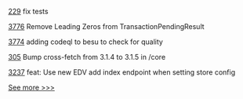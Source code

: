 
[229](https://github.com/hyperledger-labs/fabric-token-sdk/pull/229) fix tests

[3776](https://github.com/hyperledger/besu/pull/3776) Remove Leading Zeros from TransactionPendingResult

[3774](https://github.com/hyperledger/besu/pull/3774) adding codeql to besu to check for quality

[305](https://github.com/hyperledger/aries-mobile-agent-react-native/pull/305) Bump cross-fetch from 3.1.4 to 3.1.5 in /core

[3237](https://github.com/hyperledger/aries-framework-go/pull/3237) feat: Use new EDV add index endpoint when setting store config


[See more >>>](https://start-here.hyperledger.org/pull-requests)
